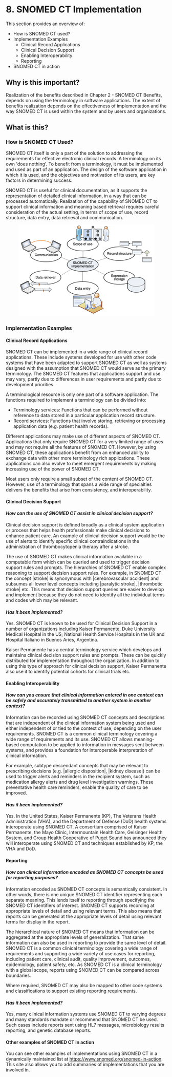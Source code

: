 # 8. SNOMED CT Implementation

This section provides an overview of: 

  * How is SNOMED CT used?
  * Implementation Examples
    * Clinical Record Applications
    * Clinical Decision Support
    * Enabling Interoperability
    * Reporting
  * SNOMED CT in action

## Why is this important?

Realization of the benefits described in Chapter 2 - SNOMED CT Benefits, depends on using the terminology in software applications. The extent of benefits realization depends on the effectiveness of implementation and the way SNOMED CT is used within the system and by users and organizations.

## What is this?

### How is SNOMED CT Used?

SNOMED CT itself is only a part of the solution to addressing the requirements for effective electronic clinical records. A terminology on its own 'does nothing'. To benefit from a terminology, it must be implemented and used as part of an application. The design of the software application in which it is used, and the objectives and motivation of its users, are key factors in determining success.

SNOMED CT is useful for clinical documentation, as it supports the representation of detailed clinical information, in a way that can be processed automatically. Realization of the capability of SNOMED CT to support clinical information and meaning based retrieval requires careful consideration of the actual setting, in terms of scope of use, record structure, data entry, data retrieval and communication.

<figure><img src="../images/29952970.png" alt="" title=""></figure>

### Implementation Examples

#### Clinical Record Applications

SNOMED CT can be implemented in a wide range of clinical record applications. These include systems developed for use with other code systems that have been adapted to support SNOMED CT as well as systems designed with the assumption that SNOMED CT would serve as the primary terminology. The SNOMED CT features that applications support and use may vary, partly due to differences in user requirements and partly due to development priorities.

A terminological resource is only one part of a software application. The functions required to implement a terminology can be divided into:

  * Terminology services: Functions that can be performed without reference to data stored in a particular application record structure.
  * Record services: Functions that involve storing, retrieving or processing application data (e.g. patient health records).

Different applications may make use of different aspects of SNOMED CT. Applications that only require SNOMED CT for a very limited range of uses and may not require all the features of SNOMED CT. However, by using SNOMED CT, these applications benefit from an enhanced ability to exchange data with other more terminology rich applications. These applications can also evolve to meet emergent requirements by making increasing use of the power of SNOMED CT.

Most users only require a small subset of the content of SNOMED CT. However, use of a terminology that spans a wide range of specialties delivers the benefits that arise from consistency, and interoperability.

#### Clinical Decision Support

####  _How can the use of SNOMED CT assist in clinical decision support?_

Clinical decision support is defined broadly as a clinical system application or process that helps health professionals make clinical decisions to enhance patient care. An example of clinical decision support would be the use of alerts to identify specific clinical contraindications in the administration of thrombocytopenia therapy after a stroke.

The use of SNOMED CT makes clinical information available in a computable form which can be queried and used to trigger decision support rules and prompts. The hierarchies of SNOMED CT enable complex reasoning to support decision support rules. For example, in SNOMED CT the concept |stroke| is synonymous with |cerebrovascular accident| and subsumes all lower level concepts including |paralytic stroke|, |thrombotic stroke| etc. This means that decision support queries are easier to develop and implement because they do not need to identify all the individual terms and codes which may be relevant.

#### _Has it been implemented?_

Yes. SNOMED CT is known to be used for Clinical Decision Support in a number of organizations including Kaiser Permanente, Duke University Medical Hospital in the US; National Health Service Hospitals in the UK and Hospital Italiano in Buenos Aries, Argentina.

Kaiser Permanente has a central terminology service which develops and maintains clinical decision support rules and prompts. These can be quickly distributed for implementation throughout the organization. In addition to using this type of approach for clinical decision support, Kaiser Permanente also use it to identify potential cohorts for clinical trials etc.

#### Enabling Interoperability

####  _How can you ensure that clinical information entered in one context can be safely and accurately transmitted to another system in another context?_

Information can be recorded using SNOMED CT concepts and descriptions that are independent of the clinical information system being used and either independent of or tied to the context of use, depending on the user requirements. SNOMED CT is a common clinical terminology covering a wide range of requirements and its use. SNOMED CT allows meaning-based computation to be applied to information in messages sent between systems, and provides a foundation for interoperable interpretation of clinical information.

For example, subtype descendant concepts that may be relevant to prescribing decisions (e.g. |allergic disposition|, |kidney disease|) can be used to trigger alerts and reminders in the recipient system, such as medication allergy alerts and drug level investigation warnings. These preventative health care reminders, enable the quality of care to be improved.

#### _Has it been implemented?_

Yes. In the United States, Kaiser Permanente (KP), The Veterans Health Administration (VHA), and the Department of Defense (DoD) health systems interoperate using SNOMED CT. A consortium comprised of Kaiser Permanente, the Mayo Clinic, Intermountain Health Care, Geisinger Health System, and Group Health Cooperative of Puget Sound has announced they will interoperate using SNOMED CT and techniques established by KP, the VHA and DoD.

#### Reporting

####  _How can clinical information encoded as SNOMED CT concepts be used for reporting purposes?_

Information encoded as SNOMED CT concepts is semantically consistent. In other words, there is one unique SNOMED CT identifier representing each separate meaning. This lends itself to reporting through specifying the SNOMED CT identifiers of interest. SNOMED CT supports recording at appropriate levels of detail and using relevant terms. This also means that reports can be generated at the appropriate levels of detail using relevant terms for display in the report.

The hierarchical nature of SNOMED CT means that information can be aggregated at the appropriate levels of generalization. That same information can also be used in reporting to provide the same level of detail. SNOMED CT is a common clinical terminology covering a wide range of requirements and supporting a wide variety of use cases for reporting, including patient care, clinical audit, quality improvement, outcomes, epidemiology, patient safety, etc. As SNOMED CT is a clinical terminology with a global scope, reports using SNOMED CT can be compared across boundaries.

Where required, SNOMED CT may also be mapped to other code systems and classifications to support existing reporting requirements.

#### _Has it been implemented?_

Yes, many clinical information systems use SNOMED CT to varying degrees and many standards mandate or recommend that SNOMED CT be used. Such cases include reports sent using HL7 messages, microbiology results reporting, and genetic database reports.

#### Other examples of SNOMED CT in action

You can see other examples of implementations using SNOMED CT in a dynamically maintained list at <https://www.snomed.org/snomed-in-action>. This site also allows you to add summaries of implementations that you are involved in.
